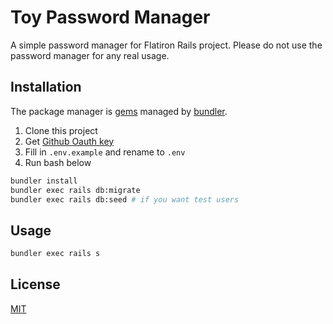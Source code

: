 #  Toy Password Manager

A simple password manager for Flatiron Rails project. Please do not use the password manager for any real usage.

## Installation

The package manager is [gems](https://rubygems.org/) managed by [bundler](https://bundler.io/).

1. Clone this project
2. Get [Github Oauth key](https://github.com/omniauth/omniauth-github)
3. Fill in `.env.example` and rename to `.env`
4. Run bash below
```bash
bundler install
bundler exec rails db:migrate
bundler exec rails db:seed # if you want test users
```

## Usage

```bash
bundler exec rails s
```

## License
[MIT](https://choosealicense.com/licenses/mit/)
